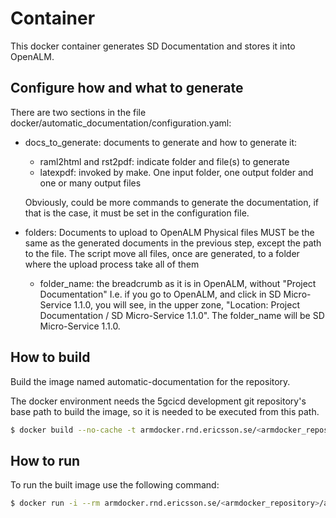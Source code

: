 # Container
This docker container generates SD Documentation and stores it into OpenALM.

## Configure how and what to generate
There are two sections in the file docker/automatic_documentation/configuration.yaml:

- docs_to_generate: documents to generate and how to generate it:
    - raml2html and rst2pdf: indicate folder and file(s) to generate
    - latexpdf: invoked by make. One input folder, one output folder and one or many output files
    
    Obviously, could be more commands to generate the documentation, if that is the case, it must be
    set in the configuration file. 

- folders: Documents to upload to OpenALM
    Physical files MUST be the same as the generated documents in the previous step, except the path to the file.
    The script move all files, once are generated, to a folder where the upload process take all of them
    
    - folder_name: the breadcrumb as it is in OpenALM, without "Project Documentation"
        I.e. if you go to OpenALM, and click in SD Micro-Service 1.1.0, you will see, in the upper zone, 
        "Location:  Project Documentation / SD Micro-Service 1.1.0". The folder_name will be SD Micro-Service 1.1.0.  

## How to build
Build the image named automatic-documentation for the repository. 

The docker environment needs the 5gcicd development git repository's base path to build the image, so it is needed to be executed from this path. 

```sh
$ docker build --no-cache -t armdocker.rnd.ericsson.se/<armdocker_repository>/automatic-documentation:<version> -f docker/automatic_documentation/Dockerfile .
```

## How to run
To run the built image use the following command:

```sh
$ docker run -i --rm armdocker.rnd.ericsson.se/<armdocker_repository>/automatic-documentation:<version>
```
